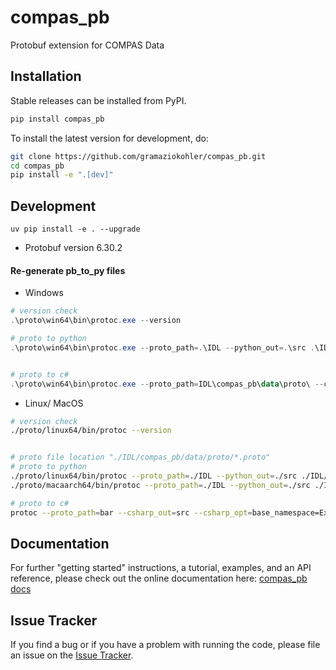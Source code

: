 # compas_pb

Protobuf extension for COMPAS Data

## Installation

Stable releases can be installed from PyPI.

```bash
pip install compas_pb
```

To install the latest version for development, do:

```bash
git clone https://github.com/gramaziokohler/compas_pb.git
cd compas_pb
pip install -e ".[dev]"
```

## Development

```
uv pip install -e . --upgrade
```

- Protobuf version 6.30.2

#### Re-generate pb_to_py files
- Windows

```powershell
# version check
.\proto\win64\bin\protoc.exe --version

# proto to python
.\proto\win64\bin\protoc.exe --proto_path=.\IDL --python_out=.\src .\IDL\compas_pb\data\proto\*.proto


# proto to c#
.\proto\win64\bin\protoc.exe --proto_path=IDL\compas_pb\data\proto\ --csharp_out=compas_cSharp --csharp_opt=base_namespace=IDL\compas_pb\data\proto\*.proto
```

- Linux/ MacOS

```bash
# version check
./proto/linux64/bin/protoc --version


# proto file location "./IDL/compas_pb/data/proto/*.proto"
# proto to python
./proto/linux64/bin/protoc --proto_path=./IDL --python_out=./src ./IDL/**/*.proto
./proto/macaarch64/bin/protoc --proto_path=./IDL --python_out=./src ./IDL/**/*.proto

# proto to c#
protoc --proto_path=bar --csharp_out=src --csharp_opt=base_namespace=Example player.proto


```

## Documentation

For further "getting started" instructions, a tutorial, examples, and an API reference,
please check out the online documentation here: [compas_pb docs](https://gramaziokohler.github.io/compas_pb)

## Issue Tracker

If you find a bug or if you have a problem with running the code, please file an issue on the [Issue Tracker](https://github.com/gramaziokohler/compas_pb/issues).
